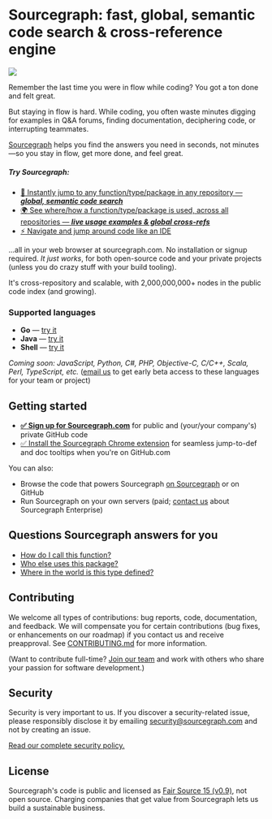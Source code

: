 # Sourcegraph: fast, global, semantic code search & cross-reference engine

[<img src="./app/assets/img/Homepage/screenshot-heros.png" align="center">](https://sourcegraph.com)

Remember the last time you were in flow while coding? You got a ton done and felt great.

But staying in flow is hard. While coding, you often waste minutes digging for examples in Q&A forums, finding documentation, deciphering code, or interrupting teammates.

[Sourcegraph](https://sourcegraph.com) helps you find the answers you need in seconds, not minutes—so you stay in flow, get more done, and feel great.

##### Try Sourcegraph:

* [:mag_right: Instantly jump to any function/type/package in any repository — ***global, semantic code search***](https://sourcegraph.com/search?q=http.NewRequest)
* [:earth_africa: See where/how a function/type/package is used, across all repositories — ***live usage examples & global cross-refs***](https://sourcegraph.com/github.com/golang/go/-/info/GoPackage/net/http/-/NewRequest)
* [:zap: Navigate and jump around code like an IDE](https://sourcegraph.com/github.com/golang/go/-/def/GoPackage/net/http/-/NewRequest)

...all in your web browser at sourcegraph.com. No installation or signup required. *It just works*, for both open-source code and your private projects (unless you do crazy stuff with your build tooling).

It's cross-repository and scalable, with 2,000,000,000+ nodes in the public code index (and growing).


### Supported languages

* **Go** — [try it](https://sourcegraph.com/github.com/golang/go/-/def/GoPackage/net/http/-/NewRequest)
* **Java** — [try it](https://sourcegraph.com/github.com/square/okhttp/-/def/JavaArtifact/com.squareup.okhttp3/okhttp/-/okhttp3/Request:type/Builder:type/method:java.lang.String:okhttp3.RequestBody)
* **Shell** — [try it](https://sourcegraph.com/github.com/docker-library/redis/-/blob/3.2/docker-entrypoint.sh)

*Coming soon: JavaScript, Python, C#, PHP, Objective-C, C/C++, Scala, Perl, TypeScript, etc.* ([email us](mailto:support@sourcegraph.com) to get early beta access to these languages for your team or project)


## Getting started

* [**:white_check_mark: Sign up for Sourcegraph.com**](https://sourcegraph.com/)
  for public and (your/your company's) private GitHub code
* [:white_check_mark: Install the Sourcegraph Chrome extension](https://chrome.google.com/webstore/detail/sourcegraph-chrome-extens/dgjhfomjieaadpoljlnidmbgkdffpack)
  for seamless jump-to-def and doc tooltips when you're on GitHub.com

You can also:

* Browse the code that powers Sourcegraph
  [on Sourcegraph](https://sourcegraph.com/sourcegraph/sourcegraph) or
  on GitHub
* Run Sourcegraph on your own servers (paid;
  [contact us](https://sourcegraph.com/contact) about Sourcegraph
  Enterprise)


## Questions Sourcegraph answers for you

* [How do I call this function?](https://sourcegraph.com/github.com/golang/go/-/info/GoPackage/net/http/-/NewRequest)
* [Who else uses this package?](https://sourcegraph.com/github.com/gorilla/mux/-/info/GoPackage/github.com/gorilla/mux/-/NewRouter)
* [Where in the world is this type defined?](https://sourcegraph.com/search?q=websocket.Upgrader)


## Contributing

We welcome all types of contributions: bug reports, code,
documentation, and feedback. We will compensate you for certain
contributions (bug fixes, or enhancements on our roadmap) if you
contact us and receive preapproval. See
[CONTRIBUTING.md](./CONTRIBUTING.md) for more information.

(Want to contribute full-time?
[Join our team](https://boards.greenhouse.io/sourcegraph) and work
with others who share your passion for software development.)


## Security

Security is very important to us. If you discover a security-related
issue, please responsibly disclose it by emailing
[security@sourcegraph.com](mailto:security@sourcegraph.com) and not by
creating an issue.

[Read our complete security policy.](https://sourcegraph.com/security)


## License

Sourcegraph's code is public and licensed as
[Fair Source 15 (v0.9)](https://fair.io), not open source. Charging
companies that get value from Sourcegraph lets us build a sustainable
business.

